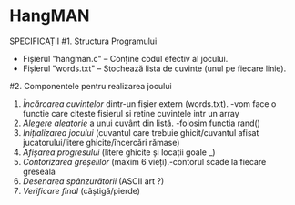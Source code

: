 # HangMAN
SPECIFICAȚII
#1. Structura Programului
- Fișierul "hangman.c" – Conține codul efectiv al jocului.
- Fișierul "words.txt" – Stochează lista de cuvinte (unul pe fiecare linie).

#2. Componentele pentru realizarea jocului
1. *Încărcarea cuvintelor* dintr-un fișier extern (words.txt). -vom face o functie care citeste fisierul si retine cuvintele intr un array
2. *Alegere aleatorie* a unui cuvânt din listă. -folosim functia rand()
3. *Inițializarea jocului* (cuvantul care trebuie ghicit/cuvantul afisat jucatorului/litere ghicite/încercări rămase) 
4. *Afișarea progresului* (litere ghicite și locații goale _)
5. *Contorizarea greșelilor* (maxim 6 vieți).-contorul scade la fiecare greseala
6. *Desenarea spânzurătorii* (ASCII art ?)
7. *Verificare final* (câștigă/pierde)

